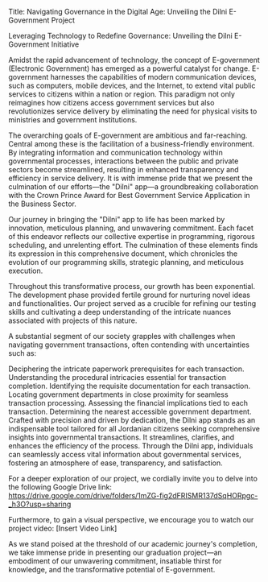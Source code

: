 Title: Navigating Governance in the Digital Age: Unveiling the Dilni E-Government Project

Leveraging Technology to Redefine Governance: Unveiling the Dilni E-Government Initiative

Amidst the rapid advancement of technology, the concept of E-government (Electronic Government) has emerged as a powerful catalyst for change. E-government harnesses the capabilities of modern communication devices, such as computers, mobile devices, and the Internet, to extend vital public services to citizens within a nation or region. This paradigm not only reimagines how citizens access government services but also revolutionizes service delivery by eliminating the need for physical visits to ministries and government institutions.

The overarching goals of E-government are ambitious and far-reaching. Central among these is the facilitation of a business-friendly environment. By integrating information and communication technology within governmental processes, interactions between the public and private sectors become streamlined, resulting in enhanced transparency and efficiency in service delivery. It is with immense pride that we present the culmination of our efforts—the "Dilni" app—a groundbreaking collaboration with the Crown Prince Award for Best Government Service Application in the Business Sector.

Our journey in bringing the "Dilni" app to life has been marked by innovation, meticulous planning, and unwavering commitment. Each facet of this endeavor reflects our collective expertise in programming, rigorous scheduling, and unrelenting effort. The culmination of these elements finds its expression in this comprehensive document, which chronicles the evolution of our programming skills, strategic planning, and meticulous execution.

Throughout this transformative process, our growth has been exponential. The development phase provided fertile ground for nurturing novel ideas and functionalities. Our project served as a crucible for refining our testing skills and cultivating a deep understanding of the intricate nuances associated with projects of this nature.

A substantial segment of our society grapples with challenges when navigating government transactions, often contending with uncertainties such as:

Deciphering the intricate paperwork prerequisites for each transaction.
Understanding the procedural intricacies essential for transaction completion.
Identifying the requisite documentation for each transaction.
Locating government departments in close proximity for seamless transaction processing.
Assessing the financial implications tied to each transaction.
Determining the nearest accessible government department.
Crafted with precision and driven by dedication, the Dilni app stands as an indispensable tool tailored for all Jordanian citizens seeking comprehensive insights into governmental transactions. It streamlines, clarifies, and enhances the efficiency of the process. Through the Dilni app, individuals can seamlessly access vital information about governmental services, fostering an atmosphere of ease, transparency, and satisfaction.

For a deeper exploration of our project, we cordially invite you to delve into the following Google Drive link: https://drive.google.com/drive/folders/1mZG-fig2dFRISMR137dSqHORpgc-_h3O?usp=sharing

Furthermore, to gain a visual perspective, we encourage you to watch our project video: [Insert Video Link]

As we stand poised at the threshold of our academic journey's completion, we take immense pride in presenting our graduation project—an embodiment of our unwavering commitment, insatiable thirst for knowledge, and the transformative potential of E-government.
